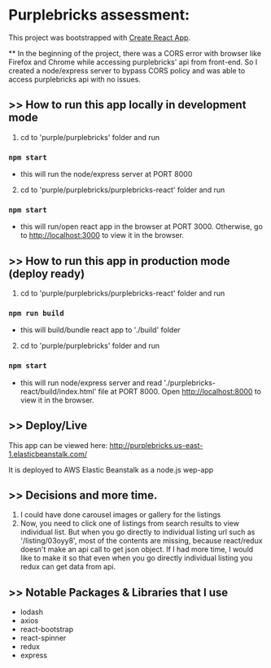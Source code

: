 # Purplebricks assessment:

This project was bootstrapped with [Create React App](https://github.com/facebook/create-react-app).


** In the beginning of the project, there was a CORS error with browser like Firefox and Chrome while accessing purplebricks' api from front-end. So I created a node/express server to bypass CORS policy and was able to access purplebricks api with no issues.


## >> How to run this app locally in development mode

1. cd to 'purple/purplebricks' folder and run

### `npm start`

- this will run the node/express server at PORT 8000

2. cd to 'purple/purplebricks/purplebricks-react' folder and run

### `npm start`

- this will run/open react app in the browser at PORT 3000.
Otherwise, go to [http://localhost:3000](http://localhost:3000) to view it in the browser.

## >> How to run this app in production mode (deploy ready)

1. cd to 'purple/purplebricks/purplebricks-react' folder and run

### `npm run build`

- this will build/bundle react app to './build' folder

2. cd to 'purple/purplebricks' folder and run

### `npm start`

- this will run node/express server and read './purplebricks-react/build/index.html' file at PORT 8000.
Open [http://localhost:8000](http://localhost:8000) to view it in the browser.


## >> Deploy/Live

This app can be viewed here:
http://purplebricks.us-east-1.elasticbeanstalk.com/

It is deployed to AWS Elastic Beanstalk as a node.js wep-app


## >> Decisions and more time.

1. I could have done carousel images or gallery for the listings
2. Now, you need to click one of listings from search results to view individual list. But when you go directly to individual listing url such as '/listing/03oyy8', most of the contents are missing, because react/redux doesn't make an api call to get json object. If I had more time, I would like to make it so that even when you go directly individual listing you redux can get data from api.

## >> Notable Packages & Libraries that I use

- lodash
- axios
- react-bootstrap
- react-spinner
- redux
- express